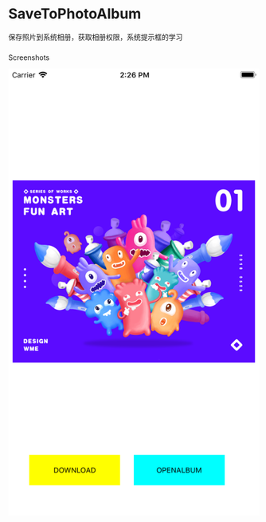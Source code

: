 # SaveToPhotoAlbum
 保存照片到系统相册，获取相册权限，系统提示框的学习

###
Screenshots   

![graph](https://raw.githubusercontent.com/youngxkk/SaveToPhotoAlbum/master/pic/SimulatorScreen.png) 
